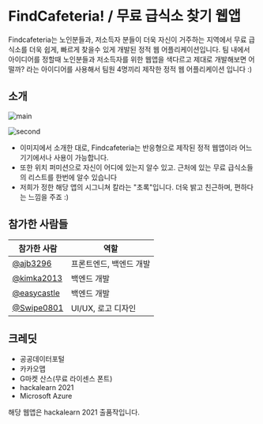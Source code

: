 # FindCafeteria! / 무료 급식소 찾기 웹앱
Findcafeteria는 노인분들과, 저소득자 분들이 더욱 자신이 거주하는 지역에서 무료 급식소를 더욱 쉽게, 빠르게 찾을수 있게 개발된 정적 웹 어플리케이션입니다. 팀 내에서 아이디어를 정할때 노인분들과 저소득자를 위한 웹앱을 색다르고 제대로 개발해보면 어떨까? 라는 아이디어를 사용해서 팀원 4명끼리 제작한 정적 웹 어플리케이션 입니다 :)

## 소개

![main](https://user-images.githubusercontent.com/41516228/129473785-43b1d69d-f2ad-414a-a52e-56df6490e5fb.png)

![second](https://user-images.githubusercontent.com/41516228/129473809-eaf6ccca-4f1b-48fc-a0d5-f68f6fff5125.png)

* 이미지에서 소개한 대로, Findcafeteria는 반응형으로 제작된 정적 웹앱이라 어느 기기에서나 사용이 가능합니다.
* 또한 위치 퍼미션으로 자신이 어디에 있는지 알수 있고. 근처에 있는 무료 급식소들의 리스트를 한번에 알수 있습니다
* 저희가 정한 해당 앱의 시그니쳐 칼라는 "초록"입니다. 더욱 밝고 친근하며, 편하다는 느낌을 주죠 :)

## 참가한 사람들
| 참가한 사람 | 역할 |
| ------- | --------- |
| [@ajb3296](https://github/ajb3296) | 프론트엔드, 백엔드 개발 |\r\n
| [@kimka2013](https://github/kimka2013) | 백엔드 개발 |\r\n
| [@easycastle](https://github.com/easycastle) | 백엔드 개발 |\r\n
| [@Swipe0801](https://github.com/Swipe0801) | UI/UX, 로고 디자인 |\r\n

## 크레딧
* 공공데이터포털
* 카카오맵
* G마켓 산스(무료 라이센스 폰트)
* hackalearn 2021
* Microsoft Azure

해당 웹앱은 hackalearn 2021 출품작입니다.
